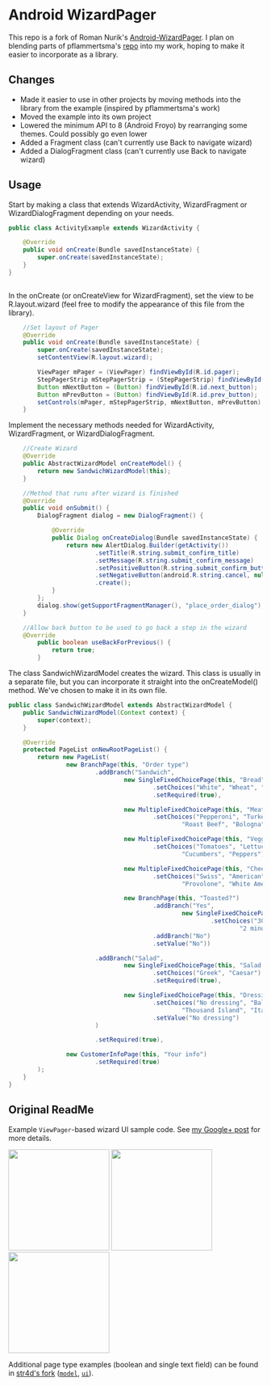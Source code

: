 Android WizardPager
===================

This repo is a fork of Roman Nurik's [Android-WizardPager](https://github.com/romannurik/Android-WizardPager). I plan on blending parts of pflammertsma's [repo](https://github.com/pflammertsma/Android-WizardPager) into my work, hoping to make it easier to incorporate as a library.

Changes
-------
* Made it easier to use in other projects by moving methods into the library from the example (inspired by pflammertsma's work)
* Moved the example into its own project
* Lowered the minimum API to 8 (Android Froyo) by rearranging some themes. Could possibly go even lower
* Added a Fragment class (can't currently use Back to navigate wizard)
* Added a DialogFragment class (can't currently use Back to navigate wizard)


Usage
-----

Start by making a class that extends WizardActivity, WizardFragment or WizardDialogFragment depending on your needs.

```java
public class ActivityExample extends WizardActivity {

	@Override
	public void onCreate(Bundle savedInstanceState) {
		super.onCreate(savedInstanceState);
	}
}
    
```

In the onCreate (or onCreateView for WizardFragment), set the view to be R.layout.wizard (feel free to modify the appearance of this file from the library).

```java
	//Set layout of Pager
	@Override
	public void onCreate(Bundle savedInstanceState) {
		super.onCreate(savedInstanceState);
		setContentView(R.layout.wizard);

		ViewPager mPager = (ViewPager) findViewById(R.id.pager);
		StepPagerStrip mStepPagerStrip = (StepPagerStrip) findViewById(R.id.strip);
		Button mNextButton = (Button) findViewById(R.id.next_button);
		Button mPrevButton = (Button) findViewById(R.id.prev_button);
		setControls(mPager, mStepPagerStrip, mNextButton, mPrevButton);
	}

```

Implement the necessary methods needed for WizardActivity, WizardFragment, or WizardDialogFragment.

```java
	//Create Wizard
	@Override
	public AbstractWizardModel onCreateModel() {
		return new SandwichWizardModel(this);
	}
```

```java
	//Method that runs after wizard is finished
	@Override
	public void onSubmit() {
		DialogFragment dialog = new DialogFragment() {

			@Override
			public Dialog onCreateDialog(Bundle savedInstanceState) {
				return new AlertDialog.Builder(getActivity())
                        .setTitle(R.string.submit_confirm_title)
						.setMessage(R.string.submit_confirm_message)
						.setPositiveButton(R.string.submit_confirm_button, null)
						.setNegativeButton(android.R.string.cancel, null)
						.create();
			}
		};
		dialog.show(getSupportFragmentManager(), "place_order_dialog");
	}
```

```java	
	//Allow back button to be used to go back a step in the wizard
 	@Override
    	public boolean useBackForPrevious() {
        	return true;
    	}
```

The class SandwichWizardModel creates the wizard. This class is usually in a separate file, but you can incorporate it straight into the onCreateModel() method. We've chosen to make it in its own file.

```java
public class SandwichWizardModel extends AbstractWizardModel {
    public SandwichWizardModel(Context context) {
        super(context);
    }

    @Override
    protected PageList onNewRootPageList() {
        return new PageList(
                new BranchPage(this, "Order type")
                        .addBranch("Sandwich",
                                new SingleFixedChoicePage(this, "Bread")
                                        .setChoices("White", "Wheat", "Rye", "Pretzel", "Ciabatta")
                                        .setRequired(true),

                                new MultipleFixedChoicePage(this, "Meats")
                                        .setChoices("Pepperoni", "Turkey", "Ham", "Pastrami",
                                                "Roast Beef", "Bologna"),

                                new MultipleFixedChoicePage(this, "Veggies")
                                        .setChoices("Tomatoes", "Lettuce", "Onions", "Pickles",
                                                "Cucumbers", "Peppers"),

                                new MultipleFixedChoicePage(this, "Cheeses")
                                        .setChoices("Swiss", "American", "Pepperjack", "Muenster",
                                                "Provolone", "White American", "Cheddar", "Bleu"),

                                new BranchPage(this, "Toasted?")
                                        .addBranch("Yes",
                                                new SingleFixedChoicePage(this, "Toast time")
                                                        .setChoices("30 seconds", "1 minute",
                                                                "2 minutes"))
                                        .addBranch("No")
                                        .setValue("No"))

                        .addBranch("Salad",
                                new SingleFixedChoicePage(this, "Salad type")
                                        .setChoices("Greek", "Caesar")
                                        .setRequired(true),

                                new SingleFixedChoicePage(this, "Dressing")
                                        .setChoices("No dressing", "Balsamic", "Oil & vinegar",
                                                "Thousand Island", "Italian")
                                        .setValue("No dressing")
                        )

                        .setRequired(true),

                new CustomerInfoPage(this, "Your info")
                        .setRequired(true)
        );
    }
}
```

Original ReadMe
---------------

Example `ViewPager`-based wizard UI sample code. See [my Google+ post](https://plus.google.com/+RomanNurik/posts/6cVymZvn3f4) for more details.

<img src="https://lh6.googleusercontent.com/-lgJrf133dDE/UJNK4sFAOuI/AAAAAAAAnt4/K_DoI6CkvVU/w413-h689-no/1.png" width="200">
<img src="https://lh5.googleusercontent.com/-fIDUZ0tQCsc/UJNLjnPLTGI/AAAAAAAAoO8/xKceOatljP0/w413-h689-no/2.png" width="200">
<img src="https://lh3.googleusercontent.com/-hZ2RhaJC3Pw/UJNLlM_9qVI/AAAAAAAAnRg/a-UtWyFUgYU/w413-h689-no/3.png" width="200">

Additional page type examples (boolean and single text field) can be found in <a href="https://github.com/str4d/android-wizardpager/tree/textfield">str4d's fork</a> (<a href="https://github.com/str4d/android-wizardpager/tree/textfield/src/com/example/android/wizardpager/wizard/model">`model`</a>, <a href="https://github.com/str4d/android-wizardpager/tree/textfield/src/com/example/android/wizardpager/wizard/ui">`ui`</a>).
